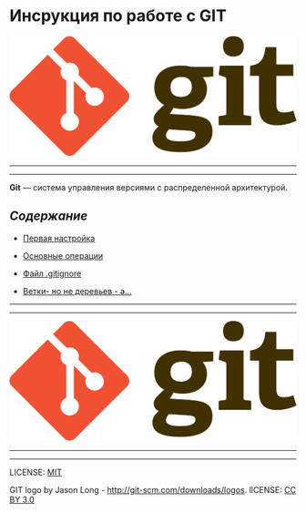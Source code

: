 # Инсрукция по работе с GIT

![git-logo](./assets/Git-logo.png)
___
___

**Git** — система управления версиями с распределенной архитектурой. 

## ***Содержание***
* [Первая настройка](/%D0%BF%D0%B5%D1%80%D0%B2%D0%B0%D1%8F%20%D0%BD%D0%B0%D1%81%D1%82%D1%80%D0%BE%D0%B9%D0%BA%D0%B0.md)

* [Основные операции](./%D0%BE%D1%81%D0%BD%D0%BE%D0%B2%D0%BD%D1%8B%D0%B5%20%D0%BE%D0%BF%D0%B5%D1%80%D0%B0%D1%86%D0%B8%D0%B8/%D0%9E%D1%81%D0%BD%D0%BE%D0%B2%D0%BD%D1%8B%D0%B5%20%D0%BE%D0%BF%D0%B5%D1%80%D0%B0%D1%86%D0%B8%D0%B8.md)

* [Файл .gitignore](/%D1%84%D0%B0%D0%B9%D0%BB%20.gitignore.md)

* [Ветки- но не деревьев - а...](/%D0%92%D0%B5%D1%82%D0%B2%D0%BB%D0%B5%D0%BD%D0%B8%D0%B5.md)


___
___
![git-logo](./assets/Git-logo.png)
___
___

LICENSE: [MIT](./license)

GIT logo by Jason Long - http://git-scm.com/downloads/logos. lICENSE: [CC BY 3.0](https://creativecommons.org/licenses/by/3.0/)